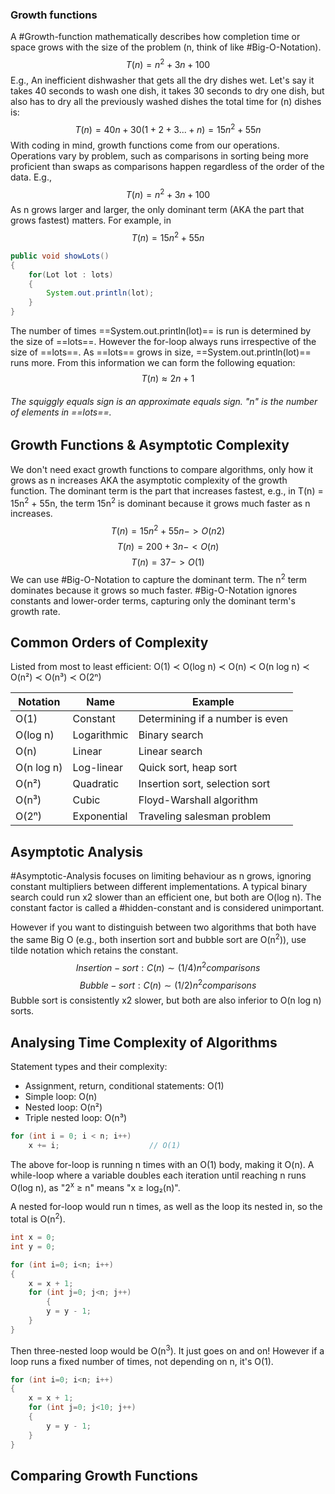 ### Growth functions
A #Growth-function mathematically describes how completion time or space grows with the size of the problem (n, think of like #Big-O-Notation).
$$T(n) = n^2 + 3n + 100$$
E.g.,
An inefficient dishwasher that gets all the dry dishes wet.
Let's say it takes 40 seconds to wash one dish,
		 it takes 30 seconds to dry one dish, but also has to dry all the previously washed dishes
the total time for (n) dishes is:
$$T(n) = 40n + 30(1 + 2 + 3... + n) = 15n^2 + 55n$$
With coding in mind, growth functions come from our operations. Operations vary by problem, such as comparisons in sorting being more proficient than swaps as comparisons happen regardless of the order of the data.
E.g.,
$$ T(n) = n^2 + 3n + 100$$
As n grows larger and larger, the only dominant term (AKA the part that grows fastest) matters. For example, in
$$ T(n) = 15n^2 + 55n$$
```java
public void showLots()
{
	for(Lot lot : lots)
	{
		System.out.println(lot);
	}	
}
```
The number of times ==System.out.println(lot)== is run is determined by the size of ==lots==. However the for-loop always runs irrespective of the size of ==lots==. As ==lots== grows in size, ==System.out.println(lot)== runs more. From this information we can form the following equation:
$$T(n) \approx 2n + 1$$
###### The squiggly equals sign is an approximate equals sign. "n" is the number of elements in ==lots==.

## Growth Functions & Asymptotic Complexity

We don't need exact growth functions to compare algorithms, only how it grows as n increases AKA the asymptotic complexity of the growth function.
The dominant term is the part that increases fastest, e.g., in T(n) = 15n<sup>2</sup> + 55n, the term 15n<sup>2</sup> is dominant because it grows much faster as n increases.
$$ T(n) = 15n^2 + 55n -> O(n2)$$
$$ T(n) = 200 + 3n -< O(n)$$
$$ T(n) = 37 -> O(1)$$
We can use #Big-O-Notation to capture the dominant term.
The n<sup>2</sup> term dominates because it grows so much faster.
#Big-O-Notation ignores constants and lower-order terms, capturing only the dominant term's growth rate.

## Common Orders of Complexity

Listed from most to least efficient: 
O(1) ≺ O(log n) ≺ O(n) ≺ O(n log n) ≺ O(n²) ≺ O(n³) ≺ O(2ⁿ)

| Notation   | Name        | Example                         |
| ---------- | ----------- | ------------------------------- |
| O(1)       | Constant    | Determining if a number is even |
| O(log n)   | Logarithmic | Binary search                   |
| O(n)       | Linear      | Linear search                   |
| O(n log n) | Log-linear  | Quick sort, heap sort           |
| O(n²)      | Quadratic   | Insertion sort, selection sort  |
| O(n³)      | Cubic       | Floyd-Warshall algorithm        |
| O(2ⁿ)      | Exponential | Traveling salesman problem      |
## Asymptotic Analysis
#Asymptotic-Analysis focuses on limiting behaviour as n grows, ignoring constant multipliers between different implementations. A typical binary search could run x2 slower than an efficient one, but both are O(log n). The constant factor is called a #hidden-constant and is considered unimportant.

However if you want to distinguish between two algorithms that both have the same Big O (e.g., both insertion sort and bubble sort are O(n<sup>2</sup>)), use tilde notation which retains the constant.
$$Insertion-sort: C(n) \sim (1/4)n^2 comparisons$$
$$Bubble-sort: C(n) \sim (1/2)n^2 comparisons$$
Bubble sort is consistently x2 slower, but both are also inferior to O(n log n) sorts.

## Analysing Time Complexity of Algorithms

Statement types and their complexity:
- Assignment, return, conditional statements: O(1)
- Simple loop: O(n)
- Nested loop: O(n²)
- Triple nested loop: O(n³)
```java
for (int i = 0; i < n; i++)
    x += i;                    // O(1)
```
The above for-loop is running n times with an O(1) body, making it O(n).
A while-loop where a variable doubles each iteration until reaching n runs O(log n), 
as "2<sup>x</sup> ≥ n" means "x ≥ log₂(n)".

A nested for-loop would run n times, as well as the loop its nested in, so the total is O(n<sup>2</sup>). 
```java
int x = 0;
int y = 0;

for (int i=0; i<n; i++)
{
	x = x + 1;
	for (int j=0; j<n; j++)
		{
		y = y - 1;
	}
}
```
Then three-nested loop would be O(n<sup>3</sup>). It just goes on and on!
However if a loop runs a fixed number of times, not depending on n, it's O(1).
```java
for (int i=0; i<n; i++)
{
	x = x + 1;
	for (int j=0; j<10; j++)
	{
		y = y - 1;
	}
}
```

## Comparing Growth Functions

